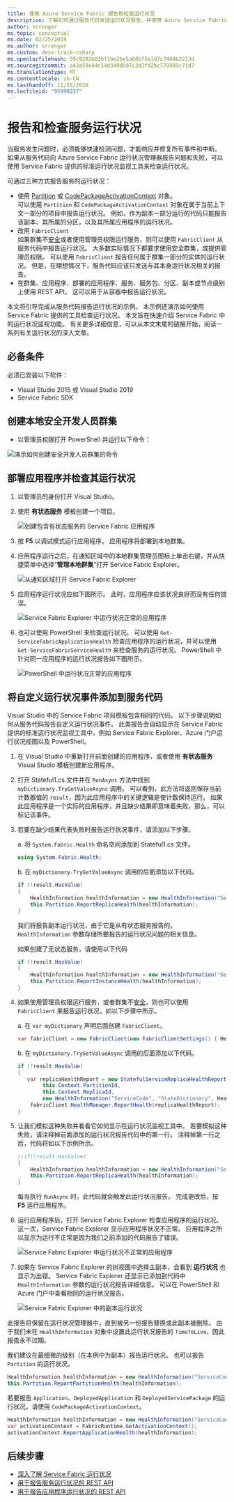 ```yaml
---
title: 使用 Azure Service Fabric 报告和检查运行状况
description: 了解如何通过服务代码发送运行状况报告，并使用 Azure Service Fabric 提供的运行状况监视工具来检查服务的运行状况。
author: srrengar
ms.topic: conceptual
ms.date: 02/25/2019
ms.author: srrengar
ms.custom: devx-track-csharp
ms.openlocfilehash: 59c8202b03bf1be2be5a68b75a1d7c7404b2213d
ms.sourcegitcommit: a43a59e44c14d349d597c3d2fd2bc779989c71d7
ms.translationtype: MT
ms.contentlocale: zh-CN
ms.lasthandoff: 11/25/2020
ms.locfileid: "95998237"
---
```

# <a name="report-and-check-service-health"></a>报告和检查服务运行状况
当服务发生问题时，必须能够快速检测问题，才能响应并修复所有事件和中断。 如果从服务代码向 Azure Service Fabric 运行状况管理器报告问题和失败，可以使用 Service Fabric 提供的标准运行状况监视工具来检查运行状况。

可通过三种方式报告服务的运行状况：

* 使用 [Partition](/dotnet/api/system.fabric.istatefulservicepartition) 或 [CodePackageActivationContext](/dotnet/api/system.fabric.codepackageactivationcontext) 对象。  
  可以使用 `Partition` 和 `CodePackageActivationContext` 对象在属于当前上下文一部分的项目中报告运行状况。 例如，作为副本一部分运行的代码只能报告该副本、其所属的分区，以及其所属应用程序的运行状况。
* 改用 `FabricClient`   
  如果群集不[安全](service-fabric-cluster-security.md)或者使用管理员权限运行服务，则可以使用 `FabricClient` 从服务代码中报告运行状况。 大多数实际情况下都要求使用安全群集，或提供管理员权限。 可以使用 `FabricClient` 报告任何属于群集一部分的实体的运行状况。 但是，在理想情况下，服务代码应该只发送与其本身运行状况相关的报告。
* 在群集、应用程序、部署的应用程序、服务、服务包、分区、副本或节点级别上使用 REST API。 这可以用于从容器中报告运行状况。

本文将引导完成从服务代码报告运行状况的示例。 本示例还演示如何使用 Service Fabric 提供的工具检查运行状况。 本文旨在快速介绍 Service Fabric 中的运行状况监视功能。 有关更多详细信息，可以从本文末尾的链接开始，阅读一系列有关运行状况的深入文章。

## <a name="prerequisites"></a>必备条件
必须已安装以下软件：

* Visual Studio 2015 或 Visual Studio 2019
* Service Fabric SDK

## <a name="to-create-a-local-secure-dev-cluster"></a>创建本地安全开发人员群集
* 以管理员权限打开 PowerShell 并运行以下命令：

![演示如何创建安全开发人员群集的命令](./media/service-fabric-diagnostics-how-to-report-and-check-service-health/create-secure-dev-cluster.png)

## <a name="to-deploy-an-application-and-check-its-health"></a>部署应用程序并检查其运行状况
1. 以管理员的身份打开 Visual Studio。
1. 使用 **有状态服务** 模板创建一个项目。
   
    ![创建包含有状态服务的 Service Fabric 应用程序](./media/service-fabric-diagnostics-how-to-report-and-check-service-health/create-stateful-service-application-dialog.png)
1. 按 **F5** 以调试模式运行应用程序。 应用程序将部署到本地群集。
1. 应用程序运行之后，在通知区域中的本地群集管理员图标上单击右键，并从快捷菜单中选择“**管理本地群集**”打开 Service Fabric Explorer。
   
    ![从通知区域打开 Service Fabric Explorer](./media/service-fabric-diagnostics-how-to-report-and-check-service-health/LaunchSFX.png)
1. 应用程序运行状况应如下图所示。 此时，应用程序应该状况良好而没有任何错误。
   
    ![Service Fabric Explorer 中运行状况正常的应用程序](./media/service-fabric-diagnostics-how-to-report-and-check-service-health/sfx-healthy-app.png)
1. 也可以使用 PowerShell 来检查运行状况。 可以使用 ```Get-ServiceFabricApplicationHealth``` 检查应用程序的运行状况，并可以使用 ```Get-ServiceFabricServiceHealth``` 来检查服务的运行状况。 PowerShell 中针对同一应用程序的运行状况报告如下图所示。
   
    ![PowerShell 中运行状况正常的应用程序](./media/service-fabric-diagnostics-how-to-report-and-check-service-health/ps-healthy-app-report.png)

## <a name="to-add-custom-health-events-to-your-service-code"></a>将自定义运行状况事件添加到服务代码
Visual Studio 中的 Service Fabric 项目模板包含相同的代码。 以下步骤说明如何从服务代码报告自定义运行状况事件。 此类报告会自动显示在 Service Fabric 提供的标准运行状况监视工具中，例如 Service Fabric Explorer、Azure 门户运行状况视图以及 PowerShell。

1. 在 Visual Studio 中重新打开前面创建的应用程序，或者使用 **有状态服务** Visual Studio 模板创建新应用程序。
1. 打开 Stateful1.cs 文件并在 `RunAsync` 方法中找到 `myDictionary.TryGetValueAsync` 调用。 可以看到，此方法将返回保存当前计数器值的 `result`，因为此应用程序中的关键逻辑是使计数保持运行。 如果此应用程序是一个实际的应用程序，并且缺少结果即意味着失败，那么，可以标记该事件。
1. 若要在缺少结果代表失败时报告运行状况事件，请添加以下步骤。
   
    a. 将 `System.Fabric.Health` 命名空间添加到 Stateful1.cs 文件。
   
    ```csharp
    using System.Fabric.Health;
    ```
   
    b. 在 `myDictionary.TryGetValueAsync` 调用的后面添加以下代码。
   
    ```csharp
    if (!result.HasValue)
    {
        HealthInformation healthInformation = new HealthInformation("ServiceCode", "StateDictionary", HealthState.Error);
        this.Partition.ReportReplicaHealth(healthInformation);
    }
    ```
    我们将报告副本运行状况，由于它是从有状态服务报告的。 `HealthInformation` 参数存储所要报告的运行状况问题的相关信息。
   
    如果创建了无状态服务，请使用以下代码
   
    ```csharp
    if (!result.HasValue)
    {
        HealthInformation healthInformation = new HealthInformation("ServiceCode", "StateDictionary", HealthState.Error);
        this.Partition.ReportInstanceHealth(healthInformation);
    }
    ```
1. 如果使用管理员权限运行服务，或者群集不[安全](service-fabric-cluster-security.md)，则也可以使用 `FabricClient` 来报告运行状况，如以下步骤中所示。  
   
    a. 在 `var myDictionary` 声明后面创建 `FabricClient`。
   
    ```csharp
    var fabricClient = new FabricClient(new FabricClientSettings() { HealthReportSendInterval = TimeSpan.FromSeconds(0) });
    ```
   
    b. 在 `myDictionary.TryGetValueAsync` 调用的后面添加以下代码。
   
    ```csharp
    if (!result.HasValue)
    {
       var replicaHealthReport = new StatefulServiceReplicaHealthReport(
            this.Context.PartitionId,
            this.Context.ReplicaId,
            new HealthInformation("ServiceCode", "StateDictionary", HealthState.Error));
        fabricClient.HealthManager.ReportHealth(replicaHealthReport);
    }
    ```
1. 让我们模拟这种失败并看看它如何显示在运行状况监视工具中。 若要模拟这种失败，请注释掉前面添加的运行状况报告代码中的第一行。 注释掉第一行之后，代码将如以下示例所示。
   
    ```csharp
    //if(!result.HasValue)
    {
        HealthInformation healthInformation = new HealthInformation("ServiceCode", "StateDictionary", HealthState.Error);
        this.Partition.ReportReplicaHealth(healthInformation);
    }
    ```
   每当执行 `RunAsync` 时，此代码就会触发此运行状况报告。 完成更改后，按 **F5** 运行应用程序。
1. 运行应用程序后，打开 Service Fabric Explorer 检查应用程序的运行状况。 这一次，Service Fabric Explorer 显示应用程序状况不正常。 应用程序之所以显示为运行不正常是因为我们之前添加的代码报告了错误。
   
    ![Service Fabric Explorer 中运行状况不正常的应用程序](./media/service-fabric-diagnostics-how-to-report-and-check-service-health/sfx-unhealthy-app.png)
1. 如果在 Service Fabric Explorer 的树视图中选择主副本，会看到 **运行状况** 也显示为出错。 Service Fabric Explorer 还显示已添加到代码中 `HealthInformation` 参数的运行状况报告详细信息。 可以在 PowerShell 和 Azure 门户中查看相同的运行状况报告。
   
    ![Service Fabric Explorer 中的副本运行状况](./media/service-fabric-diagnostics-how-to-report-and-check-service-health/replica-health-error-report-sfx.png)

此报告将保留在运行状况管理器中，直到被另一份报告替换或此副本被删除。 由于我们未在 `HealthInformation` 对象中设置此运行状况报告的 `TimeToLive`，因此报告永不过期。

我们建议在最细微的级别（在本例中为副本）报告运行状况。 也可以报告 `Partition` 的运行状况。

```csharp
HealthInformation healthInformation = new HealthInformation("ServiceCode", "StateDictionary", HealthState.Error);
this.Partition.ReportPartitionHealth(healthInformation);
```

若要报告 `Application`、`DeployedApplication` 和 `DeployedServicePackage` 的运行状况，请使用 `CodePackageActivationContext`。

```csharp
HealthInformation healthInformation = new HealthInformation("ServiceCode", "StateDictionary", HealthState.Error);
var activationContext = FabricRuntime.GetActivationContext();
activationContext.ReportApplicationHealth(healthInformation);
```

## <a name="next-steps"></a>后续步骤
* [深入了解 Service Fabric 运行状况](service-fabric-health-introduction.md)
* [用于报告服务运行状况的 REST API](/rest/api/servicefabric/report-the-health-of-a-service)
* [用于报告应用程序运行状况的 REST API](/rest/api/servicefabric/report-the-health-of-an-application)
